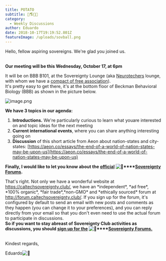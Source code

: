 ```yaml
---
title: POTATO
subtitle: 🎉🌎🎊📜
category:
  - Weekly Discussions
author: Eduardo
date: 2018-10-17T19:19:52.801Z
featureImage: /uploads/sovball.png
---
```

Hello, fellow aspiring sovereigns. We're glad you joined us.

\
**Our meeting will be this Wednesday, October 17, at 6pm**



It will be on BBB B101, at the Sovereignty Lounge (aka [Neurotechers](http://neurotechers.caltech.edu/) lounge, with whom we have a [compact of free association](https://en.wikipedia.org/wiki/Compact_of_Free_Association)).\
It's pretty easy to get there, it's at the bottom floor of Beckman Behavioral Biology (BBB) as shown in the picture below.

![image.png](https://mail.google.com/mail/u/0?ui=2&ik=731b35a246&attid=0.1&permmsgid=msg-a:r-7426006514933737163&th=1667711f59bd4f0c&view=fimg&sz=s0-l75-ft&attbid=ANGjdJ-jZG9fxk-a7PyajD7dGlwvTOPS0LFpgDjN70PN-YjuNumX1DrGhiXZDZLJ8Xw5QXoWykQUVcPg4xT7sGUzwUZHklV7tsQ7Rx7Ip4nLbOAa6b5rCeKko9hO5KI&disp=emb&realattid=ii_jna18t580)



**We have 3 topics in our agenda:**

1. **Introductions.** We're particularly curious to learn what youare interested on and topic ideas for the next meeting
2. **Current international events**, where you can share anything interesting going on
3. **Discussion** of this short article from Aeon about nation-states and city-states: [https://aeon.co/​essays/the-end-of-a-world-of-​nation-states-may-be-upon-us](https://aeon.co/essays/the-end-of-a-world-of-nation-states-may-be-upon-us)



**Finally, I would like to let you know about the [official](http://forum.caltechsovereignty.club/) ![🚩](https://mail.google.com/mail/e/1f6a9)****[Sovereignty​Forums](http://forum.caltechsovereignty.club/).**

That's right. Not only we have a wonderful website at [https://caltechsovereignty.​club/](https://caltechsovereignty.club/), we have an \*independent\*, \*ad free\*, \*100% organic\*, \*fair trade\*,\*non-GMO\* and \*ethically sourced\* forum at [http://forum.​caltechsovereignty.club/](http://forum.caltechsovereignty.club/). If you sign up for the forum, it's configured by default to send an email with new posts and comments as they happen (you can change it to your preferences), and you can reply directly from your email so that you don't even need to use the actual forum to participate in discussions.\
**So if you want to stay abreast of Sovereignty Club activities as discussions, you should [sign up for the](http://forum.caltechsovereignty.club/) ![🚩](https://mail.google.com/mail/e/1f6a9)****[Sovereignty Forums.](http://forum.caltechsovereignty.club/)**

\
Kindest regards,



Eduardo![🚩](https://mail.google.com/mail/e/1f6a9)